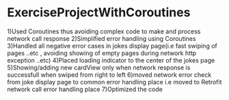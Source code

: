 # ExerciseProjectWithCoroutines

1)Used Coroutines thus avoiding complex code to make and process network call response
2)Simplified error handling using Coroutines
3)Handled all negative error cases in jokes display page(i.e fast swiping of pages ..etc , avoiding showing of empty pages during network http exception ..etc)
4)Placed loading indicator to the center of the jokes page
5)Showing/adding new cardView only when network response is successfull when swiped from right to left
6)moved network error check from joke display page to common error handling place i.e moved to Retrofit network call error handling place
7)Optimized the code

